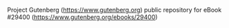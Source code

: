 Project Gutenberg (https://www.gutenberg.org) public repository for eBook #29400 (https://www.gutenberg.org/ebooks/29400)
